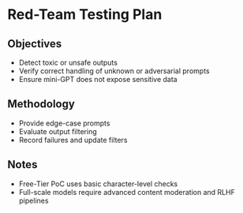 # Red-Team Testing Plan

## Objectives
- Detect toxic or unsafe outputs
- Verify correct handling of unknown or adversarial prompts
- Ensure mini-GPT does not expose sensitive data

## Methodology
- Provide edge-case prompts
- Evaluate output filtering
- Record failures and update filters

## Notes
- Free-Tier PoC uses basic character-level checks
- Full-scale models require advanced content moderation and RLHF pipelines
